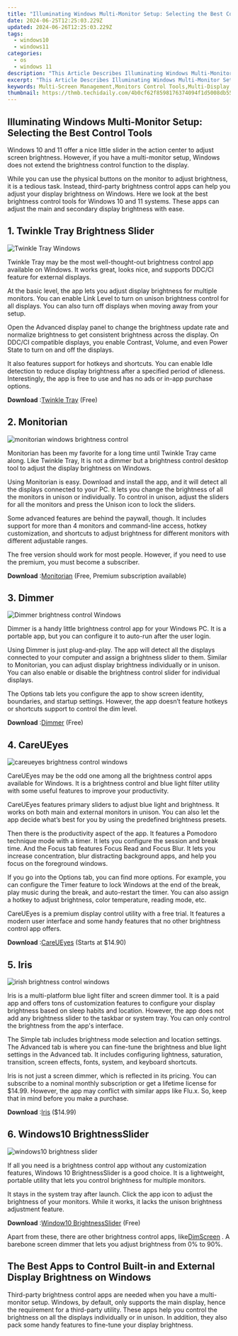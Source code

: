 ```yaml
---
title: "Illuminating Windows Multi-Monitor Setup: Selecting the Best Control Tools"
date: 2024-06-25T12:25:03.229Z
updated: 2024-06-26T12:25:03.229Z
tags:
  - windows10
  - windows11
categories:
  - os
  - windows 11
description: "This Article Describes Illuminating Windows Multi-Monitor Setup: Selecting the Best Control Tools"
excerpt: "This Article Describes Illuminating Windows Multi-Monitor Setup: Selecting the Best Control Tools"
keywords: Multi-Screen Management,Monitors Control Tools,Multi-Display Software,Screen Settings Guide,Optimal Display Utility,Windows Multi-Monitor,Advanced Display Setup
thumbnail: https://thmb.techidaily.com/4b0cf62f8598176374094f1d5008db55cda943f9c34511f05e37067a05b873ab.jpg
---
```


## Illuminating Windows Multi-Monitor Setup: Selecting the Best Control Tools

 Windows 10 and 11 offer a nice little slider in the action center to adjust screen brightness. However, if you have a multi-monitor setup, Windows does not extend the brightness control function to the display.

 While you can use the physical buttons on the monitor to adjust brightness, it is a tedious task. Instead, third-party brightness control apps can help you adjust your display brightness on Windows. Here we look at the best brightness control tools for Windows 10 and 11 systems. These apps can adjust the main and secondary display brightness with ease.

## 1\. Twinkle Tray Brightness Slider

![Twinkle Tray Windows](https://static1.makeuseofimages.com/wordpress/wp-content/uploads/2023/03/twinkle-tray-windows.jpg)

 Twinkle Tray may be the most well-thought-out brightness control app available on Windows. It works great, looks nice, and supports DDC/CI feature for external displays.

 At the basic level, the app lets you adjust display brightness for multiple monitors. You can enable Link Level to turn on unison brightness control for all displays. You can also turn off displays when moving away from your setup.

 Open the Advanced display panel to change the brightness update rate and normalize brightness to get consistent brightness across the display. On DDC/CI compatible displays, you enable Contrast, Volume, and even Power State to turn on and off the displays.

 It also features support for hotkeys and shortcuts. You can enable Idle detection to reduce display brightness after a specified period of idleness. Interestingly, the app is free to use and has no ads or in-app purchase options.

**Download** :[Twinkle Tray](https://twinkletray.com/) (Free)

## 2\. Monitorian

![monitorian windows brightness control](https://static1.makeuseofimages.com/wordpress/wp-content/uploads/2023/03/monitorian-windows-brightness-control.jpg)

 Monitorian has been my favorite for a long time until Twinkle Tray came along. Like Twinkle Tray, It is not a dimmer but a brightness control desktop tool to adjust the display brightness on Windows.

 Using Monitorian is easy. Download and install the app, and it will detect all the displays connected to your PC. It lets you change the brightness of all the monitors in unison or individually. To control in unison, adjust the sliders for all the monitors and press the Unison icon to lock the sliders.

 Some advanced features are behind the paywall, though. It includes support for more than 4 monitors and command-line access, hotkey customization, and shortcuts to adjust brightness for different monitors with different adjustable ranges.

 The free version should work for most people. However, if you need to use the premium, you must become a subscriber.

**Download** :[Monitorian](https://apps.microsoft.com/store/detail/monitorian/9NW33J738BL0?hl=en-in&gl=in&rtc=1) (Free, Premium subscription available)

## 3\. Dimmer

![Dimmer brightness control Windows](https://static1.makeuseofimages.com/wordpress/wp-content/uploads/2023/03/dimmer-brightness-control-windows.jpg)

 Dimmer is a handy little brightness control app for your Windows PC. It is a portable app, but you can configure it to auto-run after the user login.

 Using Dimmer is just plug-and-play. The app will detect all the displays connected to your computer and assign a brightness slider to them. Similar to Monitorian, you can adjust display brightness individually or in unison. You can also enable or disable the brightness control slider for individual displays.

 The Options tab lets you configure the app to show screen identity, boundaries, and startup settings. However, the app doesn’t feature hotkeys or shortcuts support to control the dim level.

**Download** :[Dimmer](https://www.nelsonpires.com/software/dimmer) (Free)

## 4\. CareUEyes

![careueyes brightness control windows](https://static1.makeuseofimages.com/wordpress/wp-content/uploads/2023/03/careueyes-brightnes-control-windows.jpg)

 CareUEyes may be the odd one among all the brightness control apps available for Windows. It is a brightness control and blue light filter utility with some useful features to improve your productivity.

 CareUEyes features primary sliders to adjust blue light and brightness. It works on both main and external monitors in unison. You can also let the app decide what’s best for you by using the predefined brightness presets.

 Then there is the productivity aspect of the app. It features a Pomodoro technique mode with a timer. It lets you configure the session and break time. And the Focus tab features Focus Read and Focus Blur. It lets you increase concentration, blur distracting background apps, and help you focus on the foreground windows.

 If you go into the Options tab, you can find more options. For example, you can configure the Timer feature to lock Windows at the end of the break, play music during the break, and auto-restart the timer. You can also assign a hotkey to adjust brightness, color temperature, reading mode, etc.

 CareUEyes is a premium display control utility with a free trial. It features a modern user interface and some handy features that no other brightness control app offers.

**Download** :[CareUEyes](https://care-eyes.com/index.html#home) (Starts at $14.90)

## 5\. Iris

![irish brightness control windows](https://static1.makeuseofimages.com/wordpress/wp-content/uploads/2023/03/irish-brightness-control-windows.jpg)

 Iris is a multi-platform blue light filter and screen dimmer tool. It is a paid app and offers tons of customization features to configure your display brightness based on sleep habits and location. However, the app does not add any brightness slider to the taskbar or system tray. You can only control the brightness from the app's interface.

 The Simple tab includes brightness mode selection and location settings. The Advanced tab is where you can fine-tune the brightness and blue light settings in the Advanced tab. It includes configuring lightness, saturation, transition, screen effects, fonts, system, and keyboard shortcuts.

 Iris is not just a screen dimmer, which is reflected in its pricing. You can subscribe to a nominal monthly subscription or get a lifetime license for $14.99\. However, the app may conflict with similar apps like Flu.x. So, keep that in mind before you make a purchase.

**Download** :[Iris](https://iristech.co/) ($14.99)

## 6\. Windows10 BrightnessSlider

![windows10 brightness slider](https://static1.makeuseofimages.com/wordpress/wp-content/uploads/2023/03/windows10-brightness-slider.jpg)

 If all you need is a brightness control app without any customization features, Windows 10 BrightnessSlider is a good choice. It is a lightweight, portable utility that lets you control brightness for multiple monitors.

 It stays in the system tray after launch. Click the app icon to adjust the brightness of your monitors. While it works, it lacks the unison brightness adjustment feature.

**Download** :[Window10 BrightnessSlider](https://github.com/blackholeearth/Win10%5FBrightnessSlider) (Free)

 Apart from these, there are other brightness control apps, like[DimScreen](https://www.dcmembers.com/skrommel/download/dimscreen/) . A barebone screen dimmer that lets you adjust brightness from 0% to 90%.

## The Best Apps to Control Built-in and External Display Brightness on Windows

 Third-party brightness control apps are needed when you have a multi-monitor setup. Windows, by default, only supports the main display, hence the requirement for a third-party utility. These apps help you control the brightness on all the displays individually or in unison. In addition, they also pack some handy features to fine-tune your display brightness.


<ins class="adsbygoogle"
     style="display:block"
     data-ad-format="autorelaxed"
     data-ad-client="ca-pub-7571918770474297"
     data-ad-slot="1223367746"></ins>



<ins class="adsbygoogle"
     style="display:block"
     data-ad-client="ca-pub-7571918770474297"
     data-ad-slot="8358498916"
     data-ad-format="auto"
     data-full-width-responsive="true"></ins>


